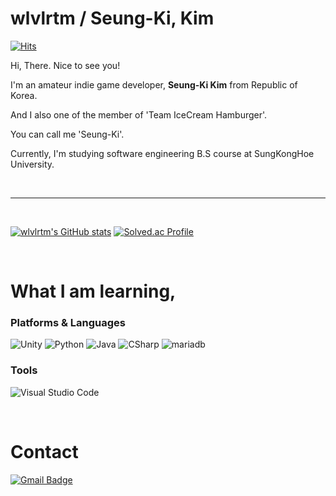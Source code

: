 # wlvlrtm / Seung-Ki, Kim

[![Hits](https://hits.seeyoufarm.com/api/count/incr/badge.svg?url=https%3A%2F%2Fgithub.com%2Fwlvlrtm&count_bg=%2300ACE8&title_bg=%23555555&icon=&icon_color=%23E7E7E7&title=hits&edge_flat=false)](https://hits.seeyoufarm.com)

Hi, There. Nice to see you!

I'm an amateur indie game developer, **Seung-Ki Kim** from Republic of Korea.

And I also one of the member of 'Team IceCream Hamburger'.

You can call me 'Seung-Ki'.

Currently, I'm studying software engineering B.S course at SungKongHoe University.

<br/>

--- 

<br/>

[![wlvlrtm's GitHub stats](https://github-readme-stats.vercel.app/api?username=wlvlrtm)](https://github.com/wlvlrtm/github-readme-stats)
[![Solved.ac Profile](http://mazassumnida.wtf/api/v2/generate_badge?boj=wlvlrtm)](https://solved.ac/wlvlrtm/)

<br/>

# What I am learning,

### Platforms & Languages
<img alt="Unity" src ="https://img.shields.io/badge/Unity-FFFFFF.svg?&style=for-the-badge&logo=Unity&logoColor=black"/>
<img alt="Python" src ="https://img.shields.io/badge/Python-3776AB.svg?&style=for-the-badge&logo=Python&logoColor=white"/>
<img alt="Java" src ="https://img.shields.io/badge/Java-C9284D.svg?&style=for-the-badge&logo=OpenJDK&logoColor=white"/>
<img alt="CSharp" src ="https://img.shields.io/badge/CSharp-239120.svg?&style=for-the-badge&logo=CSharp&logoColor=white"/>
<img alt="mariadb" src ="https://img.shields.io/badge/mariadb-1F305F.svg?&style=for-the-badge&logo=mariadbfoundation&logoColor=white"/>

### Tools
![Visual Studio Code](https://img.shields.io/badge/Visual%20Studio%20Code-007ACC.svg?&style=for-the-badge&logo=Visual%20Studio%20Code&logoColor=white)

<br/>

# Contact

[![Gmail Badge](https://img.shields.io/badge/Gmail-d14836?style=flat-square&logo=Gmail&logoColor=white&link=mailto:kimsk200012@gmail.com)](mailto:kimsk200012@gmail.com)
